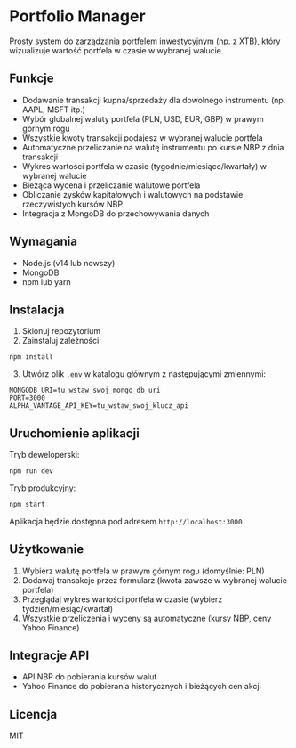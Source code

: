# Portfolio Manager

Prosty system do zarządzania portfelem inwestycyjnym (np. z XTB), który wizualizuje wartość portfela w czasie w wybranej walucie.

## Funkcje

- Dodawanie transakcji kupna/sprzedaży dla dowolnego instrumentu (np. AAPL, MSFT itp.)
- Wybór globalnej waluty portfela (PLN, USD, EUR, GBP) w prawym górnym rogu
- Wszystkie kwoty transakcji podajesz w wybranej walucie portfela
- Automatyczne przeliczanie na walutę instrumentu po kursie NBP z dnia transakcji
- Wykres wartości portfela w czasie (tygodnie/miesiące/kwartały) w wybranej walucie
- Bieżąca wycena i przeliczanie walutowe portfela
- Obliczanie zysków kapitałowych i walutowych na podstawie rzeczywistych kursów NBP
- Integracja z MongoDB do przechowywania danych

## Wymagania

- Node.js (v14 lub nowszy)
- MongoDB
- npm lub yarn

## Instalacja

1. Sklonuj repozytorium
2. Zainstaluj zależności:
```bash
npm install
```

3. Utwórz plik `.env` w katalogu głównym z następującymi zmiennymi:
```
MONGODB_URI=tu_wstaw_swoj_mongo_db_uri
PORT=3000
ALPHA_VANTAGE_API_KEY=tu_wstaw_swoj_klucz_api
```

## Uruchomienie aplikacji

Tryb deweloperski:
```bash
npm run dev
```

Tryb produkcyjny:
```bash
npm start
```

Aplikacja będzie dostępna pod adresem `http://localhost:3000`

## Użytkowanie

1. Wybierz walutę portfela w prawym górnym rogu (domyślnie: PLN)
2. Dodawaj transakcje przez formularz (kwota zawsze w wybranej walucie portfela)
3. Przeglądaj wykres wartości portfela w czasie (wybierz tydzień/miesiąc/kwartał)
4. Wszystkie przeliczenia i wyceny są automatyczne (kursy NBP, ceny Yahoo Finance)

## Integracje API

- API NBP do pobierania kursów walut
- Yahoo Finance do pobierania historycznych i bieżących cen akcji

## Licencja

MIT 